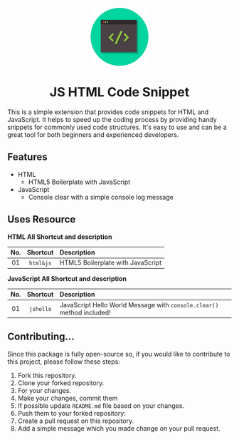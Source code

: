 <p align="center">
  <img src="/assets/logo.png" alt="HTML & JavaScript Code Snippet" width="130" />
</p>

# <center>JS HTML Code Snippet<center>

This is a simple extension that provides code snippets for HTML and JavaScript.
It helps to speed up the coding process by providing handy snippets for commonly
used code structures. It's easy to use and can be a great tool for both
beginners and experienced developers.

## Features

- HTML
  - HTML5 Boilerplate with JavaScript
- JavaScript
  - Console clear with a simple console log message

## Uses Resource

**HTML All Shortcut and description**

| No. | Shortcut  | Description                       |
| :-: | :-------: | :-------------------------------- |
| 01  | `html&js` | HTML5 Boilerplate with JavaScript |

**JavaScript All Shortcut and description**

| No. | Shortcut  | Description                                                            |
| :-: | :-------: | :--------------------------------------------------------------------- |
| 01  | `jshello` | JavaScript Hello World Message with `console.clear()` method included! |

## Contributing...

Since this package is fully open-source so, if you would like to contribute to
this project, please follow these steps:

1. Fork this repository.
2. Clone your forked repository.
3. For your changes.
4. Make your changes, commit them
5. If possible update `README.md` file based on your changes.
6. Push them to your forked repository:
7. Create a pull request on this repository.
8. Add a simple message which you made change on your pull request.
